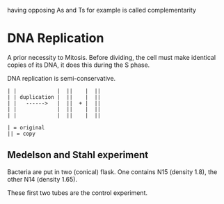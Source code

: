 having opposing As and Ts for example is called complementarity

# DNA Replication

A prior necessity to Mitosis.
Before dividing, the cell must make identical copies of its DNA, it does this during the S phase.

DNA replication is semi-conservative.
```
| |             |  ||    |  ||
| | duplication |  ||    |  ||
| |   ------>   |  ||  + |  ||
| |             |  ||    |  ||
| |             |  ||    |  ||

| = original
|| = copy
```

## Medelson and Stahl experiment

Bacteria are put in two (conical) flask. One contains N15 (density 1.8), the other N14 (density 1.65).

These first two tubes are the control experiment.


